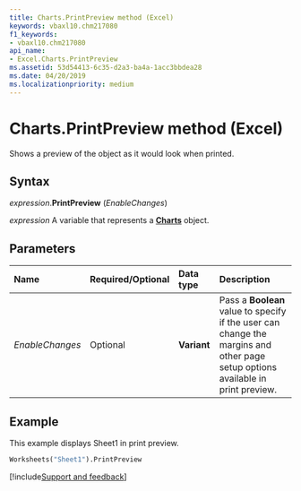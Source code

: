 ```yaml
---
title: Charts.PrintPreview method (Excel)
keywords: vbaxl10.chm217080
f1_keywords:
- vbaxl10.chm217080
api_name:
- Excel.Charts.PrintPreview
ms.assetid: 53d54413-6c35-d2a3-ba4a-1acc3bbdea28
ms.date: 04/20/2019
ms.localizationpriority: medium
---
```



# Charts.PrintPreview method (Excel)

Shows a preview of the object as it would look when printed.


## Syntax

_expression_.**PrintPreview** (_EnableChanges_)

_expression_ A variable that represents a **[Charts](Excel.Charts.md)** object.


## Parameters

|Name|Required/Optional|Data type|Description|
|:-----|:-----|:-----|:-----|
| _EnableChanges_|Optional| **Variant**|Pass a **Boolean** value to specify if the user can change the margins and other page setup options available in print preview.|

## Example

This example displays Sheet1 in print preview.

```vb
Worksheets("Sheet1").PrintPreview
```




[!include[Support and feedback](~/includes/feedback-boilerplate.md)]